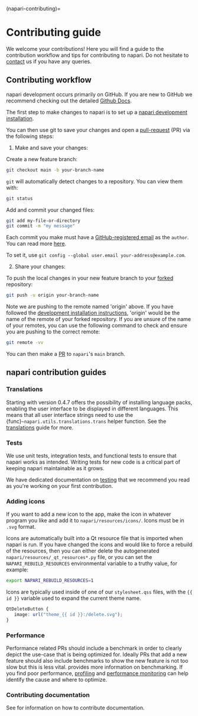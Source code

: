 (napari-contributing)=
# Contributing guide

We welcome your contributions! Here you will find a guide to the contribution
workflow and tips for contributing to napari. Do not hesitate to [contact](contact) us
if you have any queries.

## Contributing workflow

napari development occurs primarily on GitHub. If you are new to GitHub we recommend checking out the detailed [Github Docs](https://docs.github.com/en).

The first step to make changes to napari is to
set up a [napari development installation](dev-installation).

You can then use git to save your changes and open a
[pull-request](https://docs.github.com/en/get-started/quickstart/contributing-to-projects#making-a-pull-request) (PR) via the following steps:

1. Make and save your changes:

Create a new feature branch:
```sh
git checkout main -b your-branch-name
```

`git` will automatically detect changes to a repository.
You can view them with:
```sh
git status
```

Add and commit your changed files:
```sh
git add my-file-or-directory
git commit -m "my message"
```

Each commit you make must have a [GitHub-registered email](https://github.com/settings/emails)
as the `author`. You can read more [here](https://docs.github.com/en/account-and-profile/setting-up-and-managing-your-personal-account-on-github/managing-email-preferences/setting-your-commit-email-address).

To set it, use `git config --global user.email your-address@example.com`.

2. Share your changes:

To push the local changes in your new feature branch to your
[forked](https://docs.github.com/en/get-started/quickstart/contributing-to-projects#forking-a-repository) repository:

```sh
git push -u origin your-branch-name
```

Note we are pushing to the remote named 'origin' above. If you have followed the
[development installation instructions](dev-installation), 'origin' would be the name
of the remote of your forked repository. If you are unsure
of the name of your remotes, you can use the following command to check and
ensure you are pushing to the correct remote:

```sh
git remote -vv
```

You can then make a
[PR](https://docs.github.com/en/get-started/quickstart/contributing-to-projects#making-a-pull-request) to `napari`'s `main` branch.

## napari contribution guides

### Translations

Starting with version 0.4.7 offers the possibility of installing language packs,
enabling the user interface to be displayed in different languages. This means that all
user interface strings need to use the {func}`~napari.utils.translations.trans` helper
function.
See the [translations](translations) guide for more.

### Tests

We use unit tests, integration tests, and functional tests to ensure that
napari works as intended. Writing tests for new code is a critical part of
keeping napari maintainable as it grows.

We have dedicated documentation on [testing](napari-testing) that we recommend you
read as you're working on your first contribution.

### Adding icons

If you want to add a new icon to the app, make the icon in whatever program you
like and add it to `napari/resources/icons/`.  Icons must be in `.svg` format.

Icons are automatically built into a Qt resource file that is imported when
napari is run.  If you have changed the icons and would like to force a rebuild
of the resources, then you can either delete the autogenerated
`napari/resources/_qt_resources*.py` file, or you can set the
`NAPARI_REBUILD_RESOURCES` environmental variable to a truthy value, for
example:

```sh
export NAPARI_REBUILD_RESOURCES=1
```

Icons are typically used inside of one of our `stylesheet.qss` files, with the
`{{ id }}` variable used to expand the current theme name.

```css
QtDeleteButton {
   image: url("theme_{{ id }}:/delete.svg");
}
```

### Performance

Performance related PRs should include a benchmark in order to clearly depict the
use-case that is being optimized for. Ideally PRs that add a new feature should
also include benchmarks to show the new feature is not too slow but this is less vital.
[](napari-benchmarks) provides more information on benchmarking. If you find
poor performance, [profiling](profiling) and [performance monitoring](napari-perfmon) can help
identify the cause and where to optimize.

### Contributing documentation

See [](contributing-docs) for information on how to contribute documentation.
